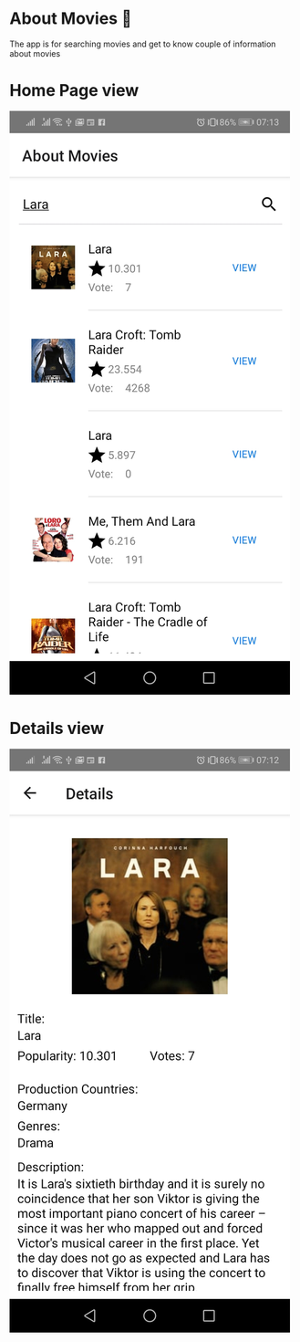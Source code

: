 # About Movies :movie_camera:

The app is for searching movies and get to know couple of information about movies

# Home Page view
![](readMeImg/homePage.jpg)

# Details view
![](readMeImg/details.jpg)

